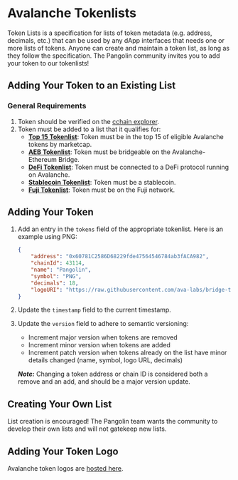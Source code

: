 # Avalanche Tokenlists

Token Lists is a specification for lists of token metadata (e.g. address, decimals, etc.) that can be used by any dApp
interfaces that needs one or more lists of tokens. Anyone can create and maintain a token list, as long as they follow
the specification. The Pangolin community invites you to add your token to our tokenlists!


## Adding Your Token to an Existing List


### General Requirements
1. Token should be verified on the [cchain explorer](https://cchain.explorer.avax.network).
2. Token must be added to a list that it qualifies for:
    * **[Top 15 Tokenlist](./top15.tokenlist.json)**: Token must be in the top 15 of eligible Avalanche tokens by marketcap.
    * **[AEB Tokenlist](./aeb.tokenlist.json)**: Token must be bridgeable on the Avalanche-Ethereum Bridge.
    * **[DeFi Tokenlist](./defi.tokenlist.json)**: Token must be connected to a DeFi protocol running on Avalanche.
    * **[Stablecoin Tokenlist](./stablecoin.tokenlist.json)**: Token must be a stablecoin.
    * **[Fuji Tokenlist](./fuji.tokenlist.json)**: Token must be on the Fuji network.


## Adding Your Token
1. Add an entry in the `tokens` field of the appropriate tokenlist. Here is an example using PNG:
    ```json
    {
        "address": "0x60781C2586D68229fde47564546784ab3fACA982",
        "chainId": 43114,
        "name": "Pangolin",
        "symbol": "PNG",
        "decimals": 18,
        "logoURI": "https://raw.githubusercontent.com/ava-labs/bridge-tokens/main/avalanche-tokens/0x60781C2586D68229fde47564546784ab3fACA982/logo.png"
    }
    ```
2. Update the `timestamp` field to the current timestamp.
3. Update the `version` field to adhere to semantic versioning:

    * Increment major version when tokens are removed
    * Increment minor version when tokens are added
    * Increment patch version when tokens already on the list have minor details changed (name, symbol, logo URL, decimals)

    ***Note:*** Changing a token address or chain ID is considered both a remove and an add, and should be a major version update.


## Creating Your Own List

List creation is encouraged! The Pangolin team wants the community to develop their own lists and will not gatekeep new lists.


## Adding Your Token Logo

Avalanche token logos are [hosted here](https://github.com/ava-labs/bridge-tokens).
